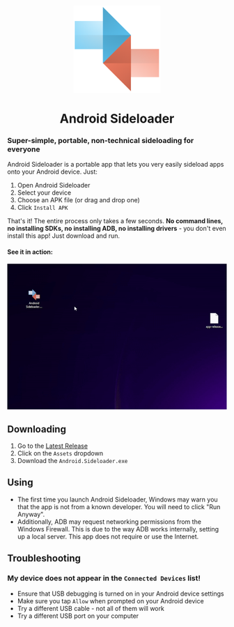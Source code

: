 <div align="center">
<img src="assets/icon.png" alt="App Screenshot" width="200"/>

# Android Sideloader

</div>


### Super-simple, portable, non-technical sideloading for everyone

Android Sideloader is a portable app that lets you very easily sideload apps onto your Android device.
Just:
1. Open Android Sideloader
2. Select your device
3. Choose an APK file (or drag and drop one)
4. Click `Install APK`

That's it! The entire process only takes a few seconds. **No command lines, no installing SDKs, no installing ADB, no
installing drivers** - you don't even install this app! Just download and run.

#### See it in action:

<img src="docs/videos/demo2.gif" alt="See it in action" width="800"/>

## Downloading

1. Go to the [Latest Release](https://github.com/ryan-andrew/android_sideloader/releases/latest)
2. Click on the `Assets` dropdown
3. Download the `Android.Sideloader.exe`


## Using

- The first time you launch Android Sideloader, Windows may warn you that the app is not from a known developer. You
will need to click "Run Anyway".
- Additionally, ADB may request networking permissions from the Windows Firewall. This
is due to the way ADB works internally, setting up a local server. This app does not require or use the Internet.

## Troubleshooting

### My device does not appear in the `Connected Devices` list!

- Ensure that USB debugging is turned on in your Android device settings
- Make sure you tap `Allow` when prompted on your Android device
- Try a different USB cable - not all of them will work
- Try a different USB port on your computer

